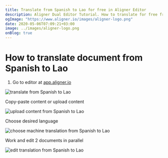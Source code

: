 ```yaml
---
title: Translate from Spanish to Lao for free in Aligner Editor
description: Aligner Dual Editor Tutorial. How to translate for free from Spanish to Lao. Aligner is multilingual document management platform. 
ogImage: "https://www.aligner.io/images/aligner-logo.png"
date: 2020-05-06T07:09:21+03:00
image: ../images/aligner-logo.png
onBlog: true
---
```


# How to translate document from Spanish to Lao

1. Go to editor at [app.aligner.io](https://app.aligner.io "Aligner App web page")

![translate from Spanish to Lao](../aligner-blank-editor.png "translate from Spanish to Lao")

Copy-paste content or upload content

![upload content from Spanish to Lao](../aligner-uploaded-document.png "upload content from Spanish to Lao")

Choose desired language

![choose machine translation from Spanish to Lao](../aligner-language-dropdown.png "choose machine translation from Spanish to Lao")

Work and edit 2 documents in parallel

![edit translation from Spanish to Lao](../aligner-double-sitded-editor.png "edit translation from Spanish to Lao")


